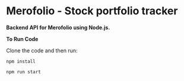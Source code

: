 # Merofolio - Stock portfolio tracker

**Backend API for Merofolio using Node.js.**

**To Run Code**

Clone the code and then run:

`npm install`

`npm run start`
